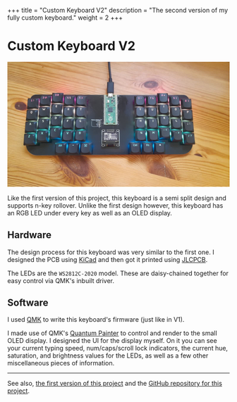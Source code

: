 +++
title = "Custom Keyboard V2"
description = "The second version of my fully custom keyboard."
weight = 2
+++

# Custom Keyboard V2
![Photo of finished keyboard](custom_keyboard_v2.webp)

Like the first version of this project, this keyboard is a semi split design and supports n-key rollover. Unlike the first design however, this keyboard has an RGB LED under every key as well as an OLED display.

## Hardware
The design process for this keyboard was very similar to the first one. I designed the PCB using [KiCad](https://www.kicad.org/) and then got it printed using [JLCPCB](https://jlcpcb.com/).

The LEDs are the `WS2812C-2020` model. These are daisy-chained together for easy control via QMK's inbuilt driver.

## Software
I used [QMK](https://qmk.fm/) to write this keyboard's firmware (just like in V1).

I made use of QMK's [Quantum Painter](https://docs.qmk.fm/quantum_painter) to control and render to the small OLED display. I designed the UI for the display myself. On it you can see your current typing speed, num/caps/scroll lock indicators, the current hue, saturation, and brightness values for the LEDs, as well as a few other miscellaneous pieces of information.

---

See also, [the first version of this project](/projects/1-keyboard-v1) and the [GitHub repository for this project](https://github.com/OllieSHunt/custom-keyboard-v2).
